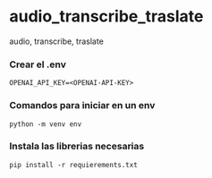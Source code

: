 # audio_transcribe_traslate
audio, transcribe, traslate

### Crear el .env

    OPENAI_API_KEY=<OPENAI-API-KEY>
  
### Comandos para iniciar en un env
    
    python -m venv env
  
### Instala las librerias necesarias
    
    pip install -r requierements.txt
